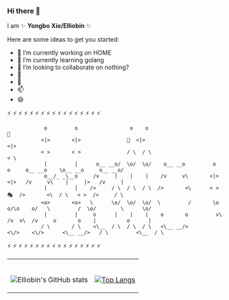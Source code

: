 ### Hi there 👋


I am ✨ **Yongbo Xie/Elliobin** ✨ 

Here are some ideas to get you started:

- 🔭 I’m currently working on HOME
- 🌱 I’m currently learning golang
- 👯 I’m looking to collaborate on nothing?
- 🤔 
- 💬 
- 📫 
- 😄 


⚡ ⚡ ⚡ ⚡ ⚡ ⚡ ⚡ ⚡ ⚡ ⚡ ⚡ ⚡ ⚡ ⚡ ⚡ ⚡ ⚡ 
```
            o         o                 o    o                                                                       🚀 
           <|>       <|>               🌱  <|>                                                                      <|> 
           < >       < >               / \  / \                                                                      < \ 
            |         |      o__ __o/  \o/  \o/    o__ __o         o              o     o__ __o    \o__ __o     o__ __o/ 
            o__/_ _\__o     /v     |    |    |    /v     v\       <|>            <|>   /v     v\    |     |>   /v     |  
            |         |    />     / \  / \  / \  />       <\      < >            🎭  />       <\  / \   < >  />     / \ 
           <o>       <o>   \      \o/  \o/  \o/  \         /       \o    o/\o    o/   \         /  \o/        \      \o/ 
            |         |     o      |    |    |    o       o         v\  /v  v\  /v     o       o    |          o      |  
           / \       / \    <\__  / \  / \  / \   <\__ __/>          <\/>    <\/>      <\__ __/>   / \         <\__  / \ 

```
⚡ ⚡ ⚡ ⚡ ⚡ ⚡ ⚡ ⚡ ⚡ ⚡ ⚡ ⚡ ⚡ ⚡ ⚡ ⚡ ⚡ 




<!-- Social -->
<table width="100%" frame=void >
<tr>
  <td align="center">
  <strong>&nbsp </strong>
    
 ![Elliobin's GitHub stats](https://github-readme-stats.vercel.app/api?username=Elliobin&show_icons=true&theme=radical) 

  
  </td>

  <td align="center">
  <strong>&nbsp</strong>
    
  [![Top Langs](https://github-readme-stats.vercel.app/api/top-langs/?username=Elliobin&layout=compact&theme=radical)](https://github.com/anuraghazra/github-readme-stats)

  </td>
</tr>
</table>
